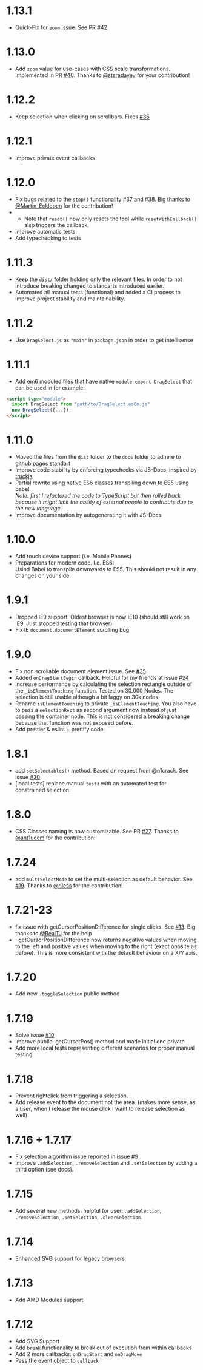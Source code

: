 # 1.13.1

- Quick-Fix for `zoom` issue. See PR [#42](https://github.com/ThibaultJanBeyer/DragSelect/pull/42)

# 1.13.0

- Add `zoom` value for use-cases with CSS scale transformations. Implemented in PR [#40](https://github.com/ThibaultJanBeyer/DragSelect/pull/40). Thanks to [@staradayev](https://github.com/staradayev) for your contribution!

# 1.12.2

- Keep selection when clicking on scrollbars. Fixes [#36](https://github.com/ThibaultJanBeyer/DragSelect/issues/36)

# 1.12.1

- Improve private event callbacks

# 1.12.0

- Fix bugs related to the `stop()` functionality [#37](https://github.com/ThibaultJanBeyer/DragSelect/issues/37) and [#38](https://github.com/ThibaultJanBeyer/DragSelect/issues/38). Big thanks to [@Martin-Eckleben](https://github.com/Martin-Eckleben) for the contribution!
- - Note that `reset()` now only resets the tool while `resetWithCallback()` also triggers the callback.
- Improve automatic tests
- Add typechecking to tests

# 1.11.3

- Keep the `dist/` folder holding only the relevant files. In order to not introduce breaking changed to standarts introduced earlier.
- Automated all manual tests (functional) and added a CI process to improve project stability and maintainability.

# 1.11.2

- Use `DragSelect.js` as `"main"` in `package.json` in order to get intellisense

# 1.11.1

- Add em6 moduled files that have native `module export DragSelect` that can be used in for example:
```html
<script type="module">
  import DragSelect from "path/to/DragSelect.es6m.js"
  new DragSelect({...});
</script>
```

# 1.11.0

- Moved the files from the `dist` folder to the `docs` folder to adhere to github pages standart
- Improve code stability by enforcing typechecks via JS-Docs, inspired by [truckjs](https://medium.com/@trukrs/type-safe-javascript-with-jsdoc-7a2a63209b76)  
- Partial rewrite using native ES6 classes transpiling down to ES5 using babel.  
  *Note: first I refactored the code to TypeScript but then rolled back because it might limit the ability of external people to contribute due to the new language*
- Improve documentation by autogenerating it with JS-Docs

# 1.10.0

- Add touch device support (i.e. Mobile Phones)
- Preparations for modern code. I.e. ES6:  
Usind Babel to transpile downwards to ES5. This should not result in any changes on your side.

# 1.9.1

- Dropped IE9 support. Oldest browser is now IE10 (should still work on IE9. Just stopped testing that browser)
- Fix IE `document.documentElement` scrolling bug

# 1.9.0

- Fix non scrollable document element issue. See [#35](https://github.com/ThibaultJanBeyer/DragSelect/issues/35)
- Added `onDragStartBegin` callback. Helpful for my friends at issue [#24](https://github.com/ThibaultJanBeyer/DragSelect/issues/24)
- Increase performance by calculating the selection rectangle outside of the `_isElementTouching` function. Tested on 30.000 Nodes. The selection is still usable although a bit laggy on 30k nodes.
- Rename `isElementTouching` to private `_isElementTouching`. You also have to pass a `selectionRect` as second argument now instead of just passing the container node. This is not considered a breaking change because that function was not exposed before.
- Add prettier & eslint + prettify code

# 1.8.1

- add `setSelectables()` method. Based on request from @n1crack. See issue [#30](https://github.com/ThibaultJanBeyer/DragSelect/issues/30)
- [local tests] replace manual `test3` with an automated test for constrained selection

# 1.8.0

- CSS Classes naming is now customizable. See PR [#27](https://github.com/ThibaultJanBeyer/DragSelect/pull/27). Thanks to [@ant1ucem](https://github.com/ant1ucem) for the contribution!

# 1.7.24

- add `multiSelectMode` to set the multi-selection as default behavior. See [#19](https://github.com/ThibaultJanBeyer/DragSelect/issues/19). Thanks to [@riless](https://github.com/riless) for the contribution!

# 1.7.21-23

- fix issue with getCursorPositionDifference for single clicks. See [#13](https://github.com/ThibaultJanBeyer/DragSelect/issues/13). Big thanks to [@RealTJ](https://github.com/RealTJ) for the help
- ! getCursorPositionDifference now returns negative values when moving to the left and positive values when moving to the right (exact oposite as before). This is more consistent with the default behaviour on a X/Y axis.

# 1.7.20

- Add new `.toggleSelection` public method

# 1.7.19

- Solve issue [#10](https://github.com/ThibaultJanBeyer/DragSelect/issues/10)
- Improve public .getCursorPos() method and made initial one private
- Add more local tests representing different scenarios for proper manual testing

# 1.7.18

- Prevent rightclick from triggering a selection.
- Add release event to the document not the area. (makes more sense, as a user, when I release the mouse click I want to release selection as well)

# 1.7.16 + 1.7.17

- Fix selection algorithm issue reported in issue [#9](https://github.com/ThibaultJanBeyer/DragSelect/issues/9)
- Improve `.addSelection`, `.removeSelection` and `.setSelection` by adding a third option (see docs).

# 1.7.15

- Add several new methods, helpful for user: `.addSelection`, `.removeSelection`, `.setSelection`, `.clearSelection`.

# 1.7.14

- Enhanced SVG support for legacy browsers

# 1.7.13

- Add AMD Modules support

# 1.7.12

- Add SVG Support
- Add `break` functionality to break out of execution from within callbacks
- Add 2 more callbacks: `onDragStart` and `onDragMove`
- Pass the event object to `callback`
